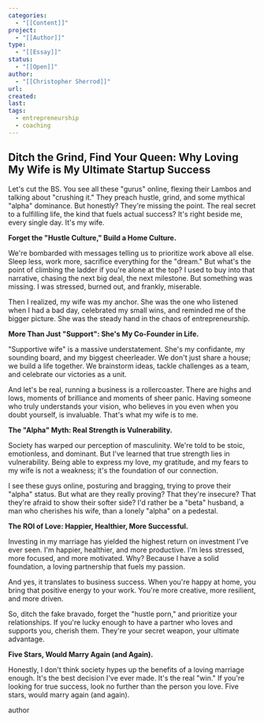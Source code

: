 ```yaml
---
categories:
  - "[[Content]]"
project:
  - "[[Author]]"
type:
  - "[[Essay]]"
status:
  - "[[Open]]"
author:
  - "[[Christopher Sherrod]]"
url: 
created:
last:
tags:
  - entrepreneurship
  - coaching
---
```

## Ditch the Grind, Find Your Queen: Why Loving My Wife is My Ultimate Startup Success

Let's cut the BS. You see all these "gurus" online, flexing their Lambos and talking about "crushing it." They preach hustle, grind, and some mythical "alpha" dominance. But honestly? They're missing the point. The real secret to a fulfilling life, the kind that fuels actual success? It's right beside me, every single day. It's my wife.

**Forget the "Hustle Culture," Build a Home Culture.**

We're bombarded with messages telling us to prioritize work above all else. Sleep less, work more, sacrifice everything for the "dream." But what's the point of climbing the ladder if you're alone at the top? I used to buy into that narrative, chasing the next big deal, the next milestone. But something was missing. I was stressed, burned out, and frankly, miserable.

Then I realized, my wife was my anchor. She was the one who listened when I had a bad day, celebrated my small wins, and reminded me of the bigger picture. She was the steady hand in the chaos of entrepreneurship.

**More Than Just "Support": She's My Co-Founder in Life.**

"Supportive wife" is a massive understatement. She's my confidante, my sounding board, and my biggest cheerleader. We don't just share a house; we build a life together. We brainstorm ideas, tackle challenges as a team, and celebrate our victories as a unit.

And let's be real, running a business is a rollercoaster. There are highs and lows, moments of brilliance and moments of sheer panic. Having someone who truly understands your vision, who believes in you even when you doubt yourself, is invaluable. That's what my wife is to me.

**The "Alpha" Myth: Real Strength is Vulnerability.**

Society has warped our perception of masculinity. We're told to be stoic, emotionless, and dominant. But I've learned that true strength lies in vulnerability. Being able to express my love, my gratitude, and my fears to my wife is not a weakness; it's the foundation of our connection.

I see these guys online, posturing and bragging, trying to prove their "alpha" status. But what are they really proving? That they're insecure? That they're afraid to show their softer side? I'd rather be a "beta" husband, a man who cherishes his wife, than a lonely "alpha" on a pedestal.

**The ROI of Love: Happier, Healthier, More Successful.**

Investing in my marriage has yielded the highest return on investment I've ever seen. I'm happier, healthier, and more productive. I'm less stressed, more focused, and more motivated. Why? Because I have a solid foundation, a loving partnership that fuels my passion.

And yes, it translates to business success. When you're happy at home, you bring that positive energy to your work. You're more creative, more resilient, and more driven.

So, ditch the fake bravado, forget the "hustle porn," and prioritize your relationships. If you're lucky enough to have a partner who loves and supports you, cherish them. They're your secret weapon, your ultimate advantage.

**Five Stars, Would Marry Again (and Again).**

Honestly, I don't think society hypes up the benefits of a loving marriage enough. It's the best decision I've ever made. It's the real "win." If you're looking for true success, look no further than the person you love. Five stars, would marry again (and again).



author
